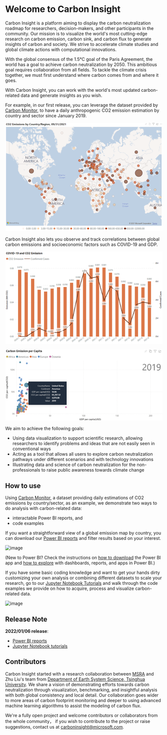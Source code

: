 # Welcome to Carbon Insight

Carbon Insight is a platform aiming to display the carbon neutralization roadmap for researchers, decision-makers, and other participants in the community. Our mission is to visualize the world's most cutting-edge research on carbon emission, carbon sink, and carbon flux to generate insights of carbon and society. We strive to accelerate climate studies and global climate actions with computational innovations.

With the global consensus of the 1.5°C goal of the Paris Agreement, the world has a goal to achieve carbon neutralization by 2050. This ambitious goal requires collaboration from all fields. To tackle the climate crisis together, we must first understand where carbon comes from and where it goes.

With Carbon Insight, you can work with the world's most updated carbon-related data and generate insights as you wish.

For example, in our first release, you can leverage the dataset provided by [Carbon Monitor](https://carbonmonitor.org.cn/), to have a daily anthropogenic CO2 emission estimation by country and sector since January 2019.

![](assets/ss01.png)

Carbon Insight also lets you observe and track correlations between global carbon emissions and socioeconomic factors such as COVID-19 and GDP.

![](assets/ss02.png)

![](assets/ss03.png)

We aim to achieve the following goals:

- Using data visualization to support scientific research, allowing researchers to identify problems and ideas that are not easily seen in conventional ways
- Acting as a tool that allows all users to explore carbon neutralization pathways under different scenarios and with technology innovations
- Illustrating data and science of carbon neutralization for the non-professionals to raise public awareness towards climate change

## How to use

Using [Carbon Monitor](https://carbonmonitor.org.cn/), a dataset providing daily estimations of CO2 emissions by country/sector, as an example, we demonstrate two ways to do analysis with carbon-related data:
* interactable Power BI reports, and 
* code examples 

If you want a straightforward view of a global emission map by country, you can download our [Power BI reports](https://github.com/microsoft/Carbon-Insight/tree/main/powerbi) and filter results based on your interest.

![image](https://user-images.githubusercontent.com/19543144/148361206-a04b1a96-668a-45d2-a149-da284add6f61.png)

(New to Power BI? Check the instructions on [how to download](https://powerbi.microsoft.com/en-us/downloads/) the Power BI app and [how to explore](https://docs.microsoft.com/en-us/learn/modules/explore-power-bi-service/3-navigate-content) with dashboards, reports, and apps in Power BI.)

If you have some basic coding knowledge and want to get your hands dirty customizing your own analysis or combining different datasets to scale your research, go to our [Jupyter Notebook Tutorials](https://github.com/microsoft/Carbon-Insight/tree/main/notebook) and walk through the code examples we provide on how to acquire, process and visualize carbon-related data.

![image](https://user-images.githubusercontent.com/19543144/148363852-5d9afff3-8490-47e6-a420-5ab136e6e904.png)

## Release Note

**2022/01/06 release**:

* [Power BI reports](https://github.com/microsoft/Carbon-Insight/tree/main/powerbi) 
* [Jupyter Notebook tutorials](https://github.com/microsoft/Carbon-Insight/tree/main/notebook)


## Contributors

Carbon Insight started with a research collaboration between [MSRA](https://www.msra.cn/) and Zhu Liu's team from [Department of Earth System Science, Tsinghua University](https://www.dess.tsinghua.edu.cn/en/). We share a vision of demonstrating efforts towards carbon neutralization through visualization, benchmarking, and insightful analysis with both global consistency and local detail. Our collaboration goes wider to more areas of carbon footprint monitoring and deeper to using advanced machine learning algorithms to assist the modeling of carbon flux.

We're a fully open project and welcome contributors or collaborators from the whole community， if you wish to contribute to the project or raise suggestions, contact us at [carboninsight@microsoft.com](carboninsight@microsoft.com).


